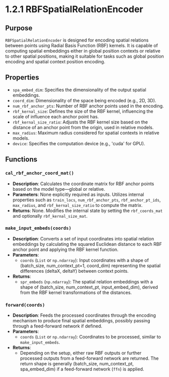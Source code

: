 # 1.2.1 RBFSpatialRelationEncoder
## Purpose
`RBFSpatialRelationEncoder` is designed for encoding spatial relations between points using Radial Basis Function (RBF) kernels. It is capable of computing spatial embeddings either in global position contexts or relative to other spatial positions, making it suitable for tasks such as global position encoding and spatial context position encoding.

## Properties
- `spa_embed_dim`: Specifies the dimensionality of the output spatial embeddings.
- `coord_dim`: Dimensionality of the space being encoded (e.g., 2D, 3D).
- `num_rbf_anchor_pts`: Number of RBF anchor points used in the encoding.
- `rbf_kernal_size`: Defines the size of the RBF kernel, influencing the scale of influence each anchor point has.
- `rbf_kernal_size_ratio`: Adjusts the RBF kernel size based on the distance of an anchor point from the origin, used in relative models.
- `max_radius`: Maximum radius considered for spatial contexts in relative models.
- `device`: Specifies the computation device (e.g., 'cuda' for GPU).

## Functions

### `cal_rbf_anchor_coord_mat()`
- **Description**: Calculates the coordinate matrix for RBF anchor points based on the model type—global or relative.
- **Parameters**: None explicitly required as inputs. Utilizes internal properties such as `train_locs`, `num_rbf_anchor_pts`, `rbf_anchor_pt_ids`, `max_radius`, and `rbf_kernal_size_ratio` to compute the matrix.
- **Returns**: None. Modifies the internal state by setting the `rbf_coords_mat` and optionally `rbf_kernal_size_mat`.

### `make_input_embeds(coords)`
- **Description**: Converts a set of input coordinates into spatial relation embeddings by calculating the squared Euclidean distance to each RBF anchor point and applying the RBF kernel function.
- **Parameters**:
  - `coords` (`List` or `np.ndarray`): Input coordinates with a shape of (batch_size, num_context_pt=1, coord_dim) representing the spatial differences (deltaX, deltaY) between context points.
- **Returns**:
  - `spr_embeds` (`np.ndarray`): The spatial relation embeddings with a shape of (batch_size, num_context_pt, input_embed_dim), derived from the RBF kernel transformations of the distances.

### `forward(coords)`
- **Description**: Feeds the processed coordinates through the encoding mechanism to produce final spatial embeddings, possibly passing through a feed-forward network if defined.
- **Parameters**:
  - `coords` (`List` or `np.ndarray`): Coordinates to be processed, similar to `make_input_embeds`.
- **Returns**:
  - Depending on the setup, either raw RBF outputs or further processed outputs from a feed-forward network are returned. The return shape is generally (batch_size, num_context_pt, spa_embed_dim) if a feed-forward network (`ffn`) is applied.
